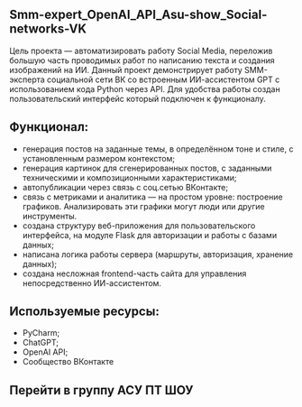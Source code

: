 ## Smm-expert_OpenAI_API_Asu-show_Social-networks-VK
Цель проекта — автоматизировать работу Social Media, переложив большую часть проводимых работ по написанию текста и создания изображений на ИИ.
Данный проект демонстрирует работу SMM-эксперта социальной сети ВК со встроенным ИИ-ассистентом GPT с использованием кода Python через API.
Для удобства работы создан пользовательский интерфейс который подключен к функционалу.

## Функционал:
- генерация постов на заданные темы, в определённом тоне и стиле, с установленным размером контекстом;
- генерация картинок для сгенерированных постов, с заданными техническими и композиционными характеристиками;
- автопубликации через связь с соц.сетью ВКонтакте;
- связь с метриками и аналитика — на простом уровне: построение графиков. Анализировать эти графики могут люди или другие инструменты.
- создана структуру веб-приложения для пользовательского интерфейса, на модуле Flask для авторизации и работы с базами данных;
- написана логика работы сервера (маршруты, авторизация, хранение данных);
- создана несложная frontend-часть сайта для управления непосредственно ИИ-ассистентом.

## Используемые ресурсы:
- PyCharm;
- ChatGPT;
- OpenAI API;
- Сообщество ВКонтакте

## Перейти в группу АСУ ПТ ШОУ
